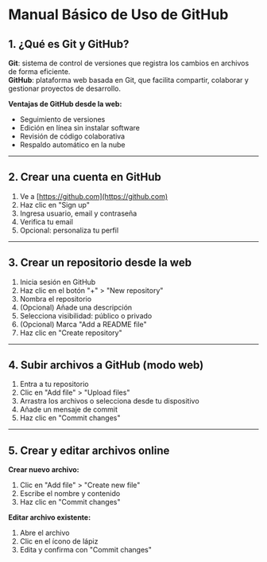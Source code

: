 # Manual Básico de Uso de GitHub

## 1. ¿Qué es Git y GitHub?
**Git**: sistema de control de versiones que registra los cambios en archivos de forma eficiente.  
**GitHub**: plataforma web basada en Git, que facilita compartir, colaborar y gestionar proyectos de desarrollo.

**Ventajas de GitHub desde la web:**
- Seguimiento de versiones
- Edición en línea sin instalar software
- Revisión de código colaborativa
- Respaldo automático en la nube
- ---

## 2. Crear una cuenta en GitHub
1. Ve a [https://github.com](https://github.com)
2. Haz clic en "Sign up"
3. Ingresa usuario, email y contraseña
4. Verifica tu email
5. Opcional: personaliza tu perfil
---

## 3. Crear un repositorio desde la web
1. Inicia sesión en GitHub
2. Haz clic en el botón "+" > "New repository"
3. Nombra el repositorio
4. (Opcional) Añade una descripción
5. Selecciona visibilidad: público o privado
6. (Opcional) Marca "Add a README file"
7. Haz clic en "Create repository"

---

## 4. Subir archivos a GitHub (modo web)
1. Entra a tu repositorio
2. Clic en "Add file" > "Upload files"
3. Arrastra los archivos o selecciona desde tu dispositivo
4. Añade un mensaje de commit
5. Haz clic en "Commit changes"

---

## 5. Crear y editar archivos online
**Crear nuevo archivo:**
1. Clic en "Add file" > "Create new file"
2. Escribe el nombre y contenido
3. Haz clic en "Commit changes"

**Editar archivo existente:**
1. Abre el archivo
2. Clic en el ícono de lápiz
3. Edita y confirma con "Commit changes"

